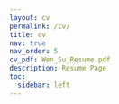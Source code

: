 ```yaml
---
layout: cv
permalink: /cv/
title: cv
nav: true
nav_order: 5
cv_pdf: Wen_Su_Resume.pdf
description: Resume Page
toc:
  sidebar: left
---
```

